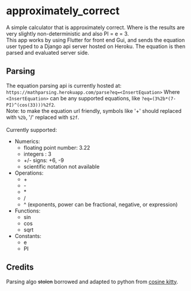 # approximately_correct
A simple calculator that is approximately correct. Where is the results are very slightly non-deterministic and also PI = e = 3.  
This app works by using Flutter for front end Gui, and sends the equation user typed to a Django api server hosted on Heroku. The
equation is then parsed and evaluated server side.

## Parsing
The equation parsing api is currently hosted at: `https://mathparsing.herokuapp.com/parse?eq=<InsertEquation>` Where `<InsertEquation>` can be any supported equations, like `?eq=(3%2b*(7-PI)^(cos(33)))%2f2`.  
Note: to make the equation url friendly, symbols like '+' should replaced with `%2b`, '/' replaced with `$2f`.  
<br>
Currently supported:  
* Numerics:
    - floating point number: 3.22
    - integers : 3
    - +/- signs: +6, -9
    - scientific notation not available
* Operations:
    - \+
    - \-
    - \* 
    - /
    - ^ (exponents, power can be fractional, negative, or expression) 
* Functions:
    - sin
    - cos
    - sqrt
* Constants:
    - e
    - PI

## Credits
Parsing algo ~~stolen~~ borrowed and adapted to python from [cosine kitty](https://levelup.gitconnected.com/create-your-own-expression-parser-d1f622077796).
